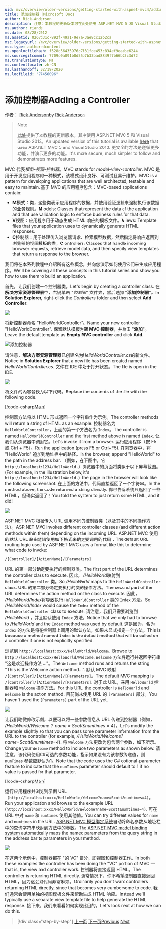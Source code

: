 ```yaml
---
uid: mvc/overview/older-versions/getting-started-with-aspnet-mvc4/adding-a-controller
title: 添加控制器 |Microsoft Docs
author: Rick-Anderson
description: 注意：本教程的更新版本可在此处使用 ASP.NET MVC 5 和 Visual Studio 2013。 更安全、更简单的操作和演示 。
ms.author: riande
ms.date: 08/28/2012
ms.assetid: 0267d31c-892f-49a1-9e7a-3ae8cc12b2ca
msc.legacyurl: /mvc/overview/older-versions/getting-started-with-aspnet-mvc4/adding-a-controller
msc.type: authoredcontent
ms.openlocfilehash: f528c56435976c7f31fce453c834ef9eaebe6244
ms.sourcegitcommit: 7709c0a091b8d55b7b33bad8849f7b66b23c3d72
ms.translationtype: MT
ms.contentlocale: zh-CN
ms.lasthandoff: 02/19/2020
ms.locfileid: "77456096"
---
```

# <a name="adding-a-controller"></a><span data-ttu-id="7e15b-104">添加控制器</span><span class="sxs-lookup"><span data-stu-id="7e15b-104">Adding a Controller</span></span>

<span data-ttu-id="7e15b-105">作者： [Rick Anderson](https://twitter.com/RickAndMSFT)</span><span class="sxs-lookup"><span data-stu-id="7e15b-105">by [Rick Anderson](https://twitter.com/RickAndMSFT)</span></span>

> > [!NOTE]
> > <span data-ttu-id="7e15b-106">[此处](../../getting-started/introduction/getting-started.md)提供了本教程的更新版本，其中使用 ASP.NET MVC 5 和 Visual Studio 2013。</span><span class="sxs-lookup"><span data-stu-id="7e15b-106">An updated version of this tutorial is available [here](../../getting-started/introduction/getting-started.md) that uses ASP.NET MVC 5 and Visual Studio 2013.</span></span> <span data-ttu-id="7e15b-107">更安全的方法是遵循更多功能，并演示更多的功能。</span><span class="sxs-lookup"><span data-stu-id="7e15b-107">It's more secure, much simpler to follow and demonstrates more features.</span></span>

<span data-ttu-id="7e15b-108">MVC 代表*模型-视图-控制器*。</span><span class="sxs-lookup"><span data-stu-id="7e15b-108">MVC stands for *model-view-controller*.</span></span> <span data-ttu-id="7e15b-109">MVC 是用于开发应用程序的一种模式，该模式设计良好、可测试且易于维护。</span><span class="sxs-lookup"><span data-stu-id="7e15b-109">MVC is a pattern for developing applications that are well architected, testable and easy to maintain.</span></span> <span data-ttu-id="7e15b-110">基于 MVC 的应用程序包含：</span><span class="sxs-lookup"><span data-stu-id="7e15b-110">MVC-based applications contain:</span></span>

- <span data-ttu-id="7e15b-111">**M**模式：类，这些类表示应用程序的数据，并使用验证逻辑来强制执行该数据的业务规则。</span><span class="sxs-lookup"><span data-stu-id="7e15b-111">**M** odels: Classes that represent the data of the application and that use validation logic to enforce business rules for that data.</span></span>
- <span data-ttu-id="7e15b-112">**V**视图：应用程序用于动态生成 HTML 响应的模板文件。</span><span class="sxs-lookup"><span data-stu-id="7e15b-112">**V** iews: Template files that your application uses to dynamically generate HTML responses.</span></span>
- <span data-ttu-id="7e15b-113">**C**控制器：用于处理传入浏览器请求、检索模型数据，然后指定将响应返回到浏览器的视图模板的类。</span><span class="sxs-lookup"><span data-stu-id="7e15b-113">**C** ontrollers: Classes that handle incoming browser requests, retrieve model data, and then specify view templates that return a response to the browser.</span></span>

<span data-ttu-id="7e15b-114">我们将在本系列教程中介绍所有这些概念，并向您演示如何使用它们来生成应用程序。</span><span class="sxs-lookup"><span data-stu-id="7e15b-114">We'll be covering all these concepts in this tutorial series and show you how to use them to build an application.</span></span>

<span data-ttu-id="7e15b-115">首先，让我们创建一个控制器类。</span><span class="sxs-lookup"><span data-stu-id="7e15b-115">Let's begin by creating a controller class.</span></span> <span data-ttu-id="7e15b-116">在**解决方案资源管理器**中，右键单击 "*控制器*" 文件夹，然后选择 "**添加控制器**"。</span><span class="sxs-lookup"><span data-stu-id="7e15b-116">In **Solution Explorer**, right-click the *Controllers* folder and then select **Add Controller**.</span></span>

![](adding-a-controller/_static/image1.png)

<span data-ttu-id="7e15b-117">将新控制器命名 &quot;HelloWorldController&quot;。</span><span class="sxs-lookup"><span data-stu-id="7e15b-117">Name your new controller &quot;HelloWorldController&quot;.</span></span> <span data-ttu-id="7e15b-118">保留默认模板为**空 MVC 控制器**，并单击 "**添加**"。</span><span class="sxs-lookup"><span data-stu-id="7e15b-118">Leave the default template as **Empty MVC controller** and click **Add**.</span></span>

![添加控制器](adding-a-controller/_static/image2.png)

<span data-ttu-id="7e15b-120">请注意，**解决方案资源管理器**已创建名为*HelloWorldController.cs*的新文件。</span><span class="sxs-lookup"><span data-stu-id="7e15b-120">Notice in **Solution Explorer** that a new file has been created named *HelloWorldController.cs*.</span></span> <span data-ttu-id="7e15b-121">文件在 IDE 中处于打开状态。</span><span class="sxs-lookup"><span data-stu-id="7e15b-121">The file is open in the IDE.</span></span>

![](adding-a-controller/_static/image3.png)

<span data-ttu-id="7e15b-122">将文件的内容替换为以下代码。</span><span class="sxs-lookup"><span data-stu-id="7e15b-122">Replace the contents of the file with the following code.</span></span>

[!code-csharp[Main](adding-a-controller/samples/sample1.cs)]

<span data-ttu-id="7e15b-123">控制器方法将以 HTML 形式返回一个字符串作为示例。</span><span class="sxs-lookup"><span data-stu-id="7e15b-123">The controller methods will return a string of HTML as an example.</span></span> <span data-ttu-id="7e15b-124">控制器名为 `HelloWorldController`，上面的第一个方法名为 `Index`。</span><span class="sxs-lookup"><span data-stu-id="7e15b-124">The controller is named `HelloWorldController` and the first method above is named `Index`.</span></span> <span data-ttu-id="7e15b-125">让我们从浏览器中调用它。</span><span class="sxs-lookup"><span data-stu-id="7e15b-125">Let's invoke it from a browser.</span></span> <span data-ttu-id="7e15b-126">运行应用程序（按 F5 或 Ctrl + F5）。</span><span class="sxs-lookup"><span data-stu-id="7e15b-126">Run the application (press F5 or Ctrl+F5).</span></span> <span data-ttu-id="7e15b-127">在浏览器中，将 &quot;HelloWorld&quot; 追加到地址栏中的路径。</span><span class="sxs-lookup"><span data-stu-id="7e15b-127">In the browser, append &quot;HelloWorld&quot; to the path in the address bar.</span></span> <span data-ttu-id="7e15b-128">（例如，在下图中，它 `http://localhost:1234/HelloWorld.`）浏览器中的页面将类似于以下屏幕截图。</span><span class="sxs-lookup"><span data-stu-id="7e15b-128">(For example, in the illustration below, it's `http://localhost:1234/HelloWorld.`) The page in the browser will look like the following screenshot.</span></span> <span data-ttu-id="7e15b-129">在上面的方法中，代码直接返回了一个字符串。</span><span class="sxs-lookup"><span data-stu-id="7e15b-129">In the method above, the code returned a string directly.</span></span> <span data-ttu-id="7e15b-130">你已告诉系统只返回了一些 HTML，但确实返回了！</span><span class="sxs-lookup"><span data-stu-id="7e15b-130">You told the system to just return some HTML, and it did!</span></span>

![](adding-a-controller/_static/image4.png)

<span data-ttu-id="7e15b-131">ASP.NET MVC 根据传入 URL 调用不同的控制器类（以及其中的不同操作方法）。</span><span class="sxs-lookup"><span data-stu-id="7e15b-131">ASP.NET MVC invokes different controller classes (and different action methods within them) depending on the incoming URL.</span></span> <span data-ttu-id="7e15b-132">ASP.NET MVC 使用的默认 URL 路由逻辑使用如下格式来确定要调用的代码：</span><span class="sxs-lookup"><span data-stu-id="7e15b-132">The default URL routing logic used by ASP.NET MVC uses a format like this to determine what code to invoke:</span></span>

`/[Controller]/[ActionName]/[Parameters]`

<span data-ttu-id="7e15b-133">URL 的第一部分确定要执行的控制器类。</span><span class="sxs-lookup"><span data-stu-id="7e15b-133">The first part of the URL determines the controller class to execute.</span></span> <span data-ttu-id="7e15b-134">因此， */HelloWorld*映射到 `HelloWorldController` 类。</span><span class="sxs-lookup"><span data-stu-id="7e15b-134">So */HelloWorld* maps to the `HelloWorldController` class.</span></span> <span data-ttu-id="7e15b-135">URL 的第二部分确定要执行的类的操作方法。</span><span class="sxs-lookup"><span data-stu-id="7e15b-135">The second part of the URL determines the action method on the class to execute.</span></span> <span data-ttu-id="7e15b-136">因此， */HelloWorld/Index*将导致执行 `HelloWorldController` 类的 `Index` 方法。</span><span class="sxs-lookup"><span data-stu-id="7e15b-136">So */HelloWorld/Index* would cause the `Index` method of the `HelloWorldController` class to execute.</span></span> <span data-ttu-id="7e15b-137">请注意，我们只需要浏览到 */HelloWorld* ，并且默认使用 `Index` 方法。</span><span class="sxs-lookup"><span data-stu-id="7e15b-137">Notice that we only had to browse to */HelloWorld* and the `Index` method was used by default.</span></span> <span data-ttu-id="7e15b-138">这是因为，名为 `Index` 的方法是将在控制器上调用的默认方法，如果未显式指定一个方法。</span><span class="sxs-lookup"><span data-stu-id="7e15b-138">This is because a method named `Index` is the default method that will be called on a controller if one is not explicitly specified.</span></span>

<span data-ttu-id="7e15b-139">浏览到 `http://localhost:xxxx/HelloWorld/Welcome`。</span><span class="sxs-lookup"><span data-stu-id="7e15b-139">Browse to `http://localhost:xxxx/HelloWorld/Welcome`.</span></span> <span data-ttu-id="7e15b-140">`Welcome` 方法将运行并返回字符串 &quot;这是欢迎操作方法 ...&quot;。</span><span class="sxs-lookup"><span data-stu-id="7e15b-140">The `Welcome` method runs and returns the string &quot;This is the Welcome action method...&quot;.</span></span> <span data-ttu-id="7e15b-141">默认 MVC 映射 `/[Controller]/[ActionName]/[Parameters]`。</span><span class="sxs-lookup"><span data-stu-id="7e15b-141">The default MVC mapping is `/[Controller]/[ActionName]/[Parameters]`.</span></span> <span data-ttu-id="7e15b-142">对于此 URL，采用 `HelloWorld` 控制器和 `Welcome` 操作方法。</span><span class="sxs-lookup"><span data-stu-id="7e15b-142">For this URL, the controller is `HelloWorld` and `Welcome` is the action method.</span></span> <span data-ttu-id="7e15b-143">目前尚未使用 URL 的 `[Parameters]` 部分。</span><span class="sxs-lookup"><span data-stu-id="7e15b-143">You haven't used the `[Parameters]` part of the URL yet.</span></span>

![](adding-a-controller/_static/image5.png)

<span data-ttu-id="7e15b-144">让我们略微修改示例，以便可以将一些参数信息从 URL 传递到控制器（例如， */HelloWorld/Welcome？ name = Scott&amp;numtimes = 4*）。</span><span class="sxs-lookup"><span data-stu-id="7e15b-144">Let's modify the example slightly so that you can pass some parameter information from the URL to the controller (for example, */HelloWorld/Welcome?name=Scott&amp;numtimes=4*).</span></span> <span data-ttu-id="7e15b-145">将 `Welcome` 方法更改为包含两个参数，如下所示。</span><span class="sxs-lookup"><span data-stu-id="7e15b-145">Change your `Welcome` method to include two parameters as shown below.</span></span> <span data-ttu-id="7e15b-146">请注意，该代码使用C#可选的参数功能，指示如果没有为该参数传递值，则 `numTimes` 参数应默认为1。</span><span class="sxs-lookup"><span data-stu-id="7e15b-146">Note that the code uses the C# optional-parameter feature to indicate that the `numTimes` parameter should default to 1 if no value is passed for that parameter.</span></span>

[!code-csharp[Main](adding-a-controller/samples/sample2.cs)]

<span data-ttu-id="7e15b-147">运行应用程序并浏览到示例 URL （`http://localhost:xxxx/HelloWorld/Welcome?name=Scott&numtimes=4)`。</span><span class="sxs-lookup"><span data-stu-id="7e15b-147">Run your application and browse to the example URL (`http://localhost:xxxx/HelloWorld/Welcome?name=Scott&numtimes=4)`.</span></span> <span data-ttu-id="7e15b-148">可在 URL 中对 `name` 和 `numtimes` 使用其他值。</span><span class="sxs-lookup"><span data-stu-id="7e15b-148">You can try different values for `name` and `numtimes` in the URL.</span></span> <span data-ttu-id="7e15b-149">[ASP.NET MVC 模型绑定系统](http://odetocode.com/Blogs/scott/archive/2009/04/27/6-tips-for-asp-net-mvc-model-binding.aspx)自动将命名参数从地址栏中的查询字符串映射到方法中的参数。</span><span class="sxs-lookup"><span data-stu-id="7e15b-149">The [ASP.NET MVC model binding system](http://odetocode.com/Blogs/scott/archive/2009/04/27/6-tips-for-asp-net-mvc-model-binding.aspx) automatically maps the named parameters from the query string in the address bar to parameters in your method.</span></span>

![](adding-a-controller/_static/image6.png)

<span data-ttu-id="7e15b-150">在这两个示例中，控制器都在 &quot;的 VC&quot; 部分，即视图和控制器工作。</span><span class="sxs-lookup"><span data-stu-id="7e15b-150">In both these examples the controller has been doing the &quot;VC&quot; portion of MVC — that is, the view and controller work.</span></span> <span data-ttu-id="7e15b-151">控制器将直接返回 HTML。</span><span class="sxs-lookup"><span data-stu-id="7e15b-151">The controller is returning HTML directly.</span></span> <span data-ttu-id="7e15b-152">通常情况下，你不希望控制器直接返回 HTML，因为这会对代码非常麻烦。</span><span class="sxs-lookup"><span data-stu-id="7e15b-152">Ordinarily you don't want controllers returning HTML directly, since that becomes very cumbersome to code.</span></span> <span data-ttu-id="7e15b-153">我们通常会使用单独的视图模板文件来帮助生成 HTML 响应。</span><span class="sxs-lookup"><span data-stu-id="7e15b-153">Instead we'll typically use a separate view template file to help generate the HTML response.</span></span> <span data-ttu-id="7e15b-154">接下来，我们来看看如何实现此目的。</span><span class="sxs-lookup"><span data-stu-id="7e15b-154">Let's look next at how we can do this.</span></span>

> [!div class="step-by-step"]
> <span data-ttu-id="7e15b-155">[上一页](intro-to-aspnet-mvc-4.md)
> [下一页](adding-a-view.md)</span><span class="sxs-lookup"><span data-stu-id="7e15b-155">[Previous](intro-to-aspnet-mvc-4.md)
[Next](adding-a-view.md)</span></span>
